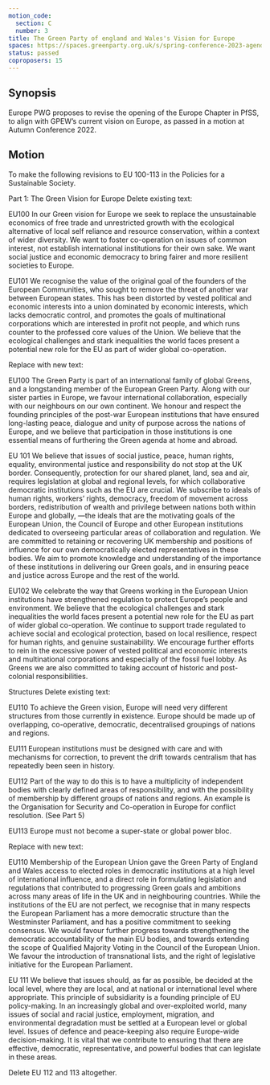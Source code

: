 ```yaml
---
motion_code:
  section: C
  number: 3
title: The Green Party of england and Wales's Vision for Europe
spaces: https://spaces.greenparty.org.uk/s/spring-conference-2023-agenda-forum/?contentId=120264
status: passed
coproposers: 15
---
```

## Synopsis
Europe PWG proposes to revise the opening of the Europe Chapter in PfSS, to align with GPEW’s current vision on Europe, as passed in a motion at Autumn Conference 2022.

## Motion
To make the following revisions to EU 100-113 in the Policies for a Sustainable Society.

Part 1: The Green Vision for Europe
Delete existing text:

EU100 In our Green vision for Europe we seek to replace the unsustainable economics of free trade and unrestricted growth with the ecological alternative of local self reliance and resource conservation, within a context of wider diversity. We want to foster co-operation on issues of common interest, not establish  international institutions for their own sake. We want social justice and economic democracy to bring fairer and more resilient societies to Europe.

EU101 We recognise the value of the original goal of the founders of the European Communities, who sought to remove the threat of another war between European states. This has been distorted by vested political and economic interests into a union dominated by economic interests, which lacks  democratic control, and promotes the goals of multinational corporations which are interested in profit not people, and which runs counter to the professed core values of the Union. We believe that the ecological challenges and stark inequalities the world faces present a potential new role for the EU as part of wider global co-operation.

Replace with new text:

EU100 The Green Party is part of an international family of global Greens, and a longstanding member of the European Green Party. Along with our sister parties in Europe, we favour international collaboration, especially with our neighbours on our own continent. We honour and respect the founding principles of the post-war European institutions that have ensured long-lasting peace, dialogue and unity of purpose across the nations of Europe, and we believe that participation in those institutions is one essential means of furthering the Green agenda at home and abroad.

EU 101 We believe that issues of social justice, peace, human rights, equality, environmental justice and responsibility do not stop at the UK border. Consequently, protection for our shared planet, land, sea and air, requires legislation at global and regional levels, for which collaborative democratic institutions such as the EU are crucial. We subscribe to ideals of human rights, workers’ rights, democracy, freedom of movement across borders, redistribution of wealth and privilege between nations both within Europe and globally, —the ideals that are the motivating goals of the European Union, the Council of Europe and other European institutions dedicated to overseeing particular areas of collaboration and regulation. We are committed to retaining or recovering UK membership and positions of influence for our own democratically elected representatives in these bodies. We aim to promote knowledge and understanding of the importance of these institutions in delivering our Green goals, and in ensuring peace and justice across Europe and the rest of the world.

EU102 We celebrate the way that Greens working in the European Union institutions have strengthened regulation to protect Europe’s people and environment. We believe that the ecological challenges and stark inequalities the world faces present a potential new role for the EU as part of wider global co-operation. We continue to support trade regulated to achieve social and ecological protection, based on local resilience, respect for human rights, and genuine sustainability. We encourage further efforts to rein in the excessive power of vested political and economic interests and multinational corporations and especially of the fossil fuel lobby.  As Greens we are also committed to taking account of historic and post-colonial responsibilities.

Structures
Delete existing text:

EU110 To achieve the Green vision, Europe will need very different structures from those currently in existence. Europe should be made up of overlapping, co-operative, democratic, decentralised groupings of nations and regions.

EU111 European institutions must be designed with care and with mechanisms for correction, to prevent the drift towards centralism that has repeatedly been seen in history.

EU112 Part of the way to do this is to have a multiplicity of independent bodies with clearly defined areas of responsibility, and with the possibility of membership by different groups of nations and regions. An example is the Organisation for Security and Co-operation in Europe for conflict resolution. (See Part 5)

EU113 Europe must not become a super-state or global power bloc.

Replace with new text:

EU110 Membership of the European Union gave the Green Party of England and Wales access to elected roles in democratic institutions at a high level of international influence, and a direct role in formulating legislation and regulations that contributed to progressing Green goals and ambitions across many areas of life in the UK and in neighbouring countries. While the institutions of the EU are not perfect,  we recognise that in many respects the European Parliament has a more democratic structure than the Westminster Parliament, and has a positive commitment to seeking consensus.  We would favour further progress towards strengthening the democratic accountability of the main EU bodies, and towards extending the scope of Qualified Majority Voting in the Council of the European Union. We favour the introduction of transnational lists, and the right of legislative initiative for the European Parliament.

EU 111 We believe that issues should, as far as possible, be decided at the local level, where they are local, and at national or international level where appropriate. This principle of subsidiarity is a founding principle of EU policy-making. In an increasingly global and over-exploited world, many issues of social and racial justice, employment, migration, and environmental degradation must be settled at a European level or global level. Issues of defence and peace-keeping also require Europe-wide decision-making. It is vital that we contribute to ensuring that there are effective, democratic, representative, and powerful bodies that can legislate in these areas.

Delete EU 112 and 113 altogether.
